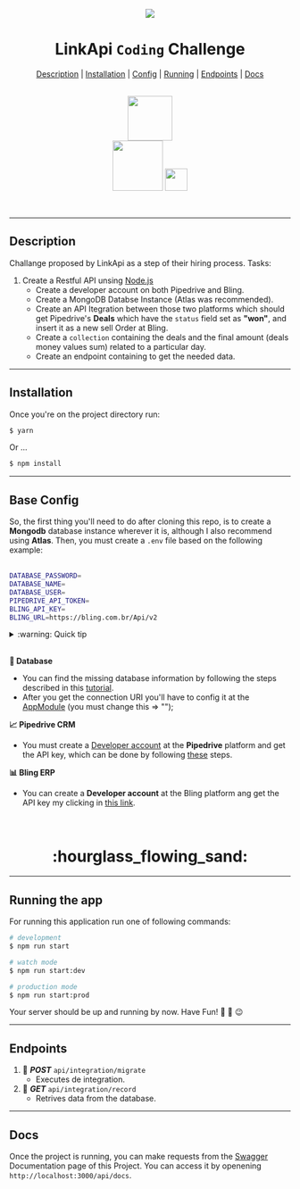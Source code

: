 <p align="center">
  <img src="https://avatars.githubusercontent.com/u/38729977?s=200&v=4" />
</p>

<h1 align=center>
    LinkApi <code>Coding</code> Challenge 
</h1>


<div align=center>
    <a href="#desc">Description</a> | <a href="#install">Installation</a> | <a href="#config">Config</a> | <a href="#running">Running</a> | <a href="#endpoints">Endpoints</a> | <a href="#docs">Docs</a>
</div>    

<br>

<p align="center">
  <img src="https://nodejs.dev/static/nodejs-logo-light-mode-e8344f71081da53be8ee1098584a0ab6.svg" width="80px"/>
  <br>
  <img src="https://static1.smartbear.co/swagger/media/assets/images/swagger_logo.svg" width="90px"/>
  <img src="https://docs.nestjs.com/assets/logo-small.svg" width="40px"/>
  
</p>

<br>
<hr>
<h2 id="desc"> 
    Description 
</h2>

 Challange proposed by LinkApi as a step of their hiring process.
Tasks:
1. Create a Restful API unsing [Node.js](https://nodejs.org/en/)
    - Create a developer account on both Pipedrive and Bling.  
    - Create a MongoDB Databse Instance (Atlas was recommended).  
    - Create an API Itegration between those two platforms which should get Pipedrive's **Deals** which have the `status` field set as **"won"**, and insert it as a new sell Order at Bling.  
    - Create a `collection` containing the deals and the final amount (deals money values sum) related to a particular day.  
    - Create an endpoint containing to get the needed data.

- - - -
<h2 id="install">
  Installation  
</h2>

Once you're on the project directory run:


```bash
$ yarn
```
Or ...  

```bash
$ npm install
```
- - - -
<h2 id="config">
   Base Config
</h2>

So, the first thing you'll need to do after cloning this repo, is to create a **Mongodb** database instance wherever it is, although I also recommend using **Atlas**. Then, you must
create a `.env` file based on the following example:  
<br>

```bash
DATABASE_PASSWORD=
DATABASE_NAME=
DATABASE_USER=
PIPEDRIVE_API_TOKEN=
BLING_API_KEY=
BLING_URL=https://bling.com.br/Api/v2

```

<details>
    <summary>:warning: Quick tip </summary>
    This project was designed to connect to the database via uri, so if you wish go through a different process beware that it's on you. 
</details>
<br>

**:floppy_disk: Database**  
 - You can find the missing database information by following the steps described in this [tutorial](https://docs.atlas.mongodb.com/getting-started/).
 - After you get the connection URI you'll have to config it at the [AppModule](https://github.com/gabrielFernandes-dev/linkapi-challenge-v2/blob/master/src/app.module.ts) (you must change this => "<domain>");
 
**:chart_with_upwards_trend: Pipedrive CRM**
 - You must create a [Developer account](https://developers.pipedrive.com) at the **Pipedrive** platform and get the API key, which can be done by following [these](https://support.pipedrive.com/en/article/how-can-i-find-my-personal-api-key) steps.
 
**:bar_chart: Bling ERP**
 - You can create a **Developer account** at the Bling platform ang get the API key my clicking in [this link](https://ajuda.bling.com.br/hc/pt-br/articles/360035558634-Usu%C3%A1rio-e-Usu%C3%A1rio-API).

<br>

<h1 align=center>
  :hourglass_flowing_sand:  
</h1>
  
- - - - 
<h2 id="running">
 Running the app
</h2>

For running this application run one of following commands:

```bash
# development
$ npm run start

# watch mode
$ npm run start:dev

# production mode
$ npm run start:prod
```

Your server should be up and running by now. Have Fun! :rocket: :tada: :wink:

 - - - -  
<h2 id="endpoints">
 Endpoints
</h2>


1. :incoming_envelope: ***POST*** `api/integration/migrate` 
    - Executes de integration.
2. :open_file_folder: ***GET*** `api/integration/record`
    - Retrives data from the database.
- - - -

<h2 id="docs">
 Docs
</h2>

Once the project is running, you can make requests from the [Swagger](https://docs.nestjs.com/openapi/introduction) Documentation page of this Project. You can access it by openening `http://localhost:3000/api/docs`.
